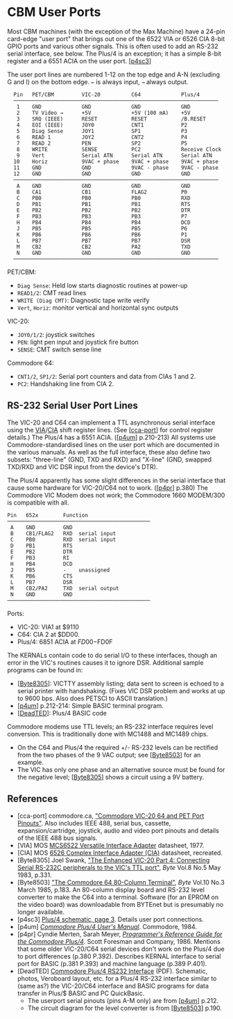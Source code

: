 CBM User Ports
==============

Most CBM machines (with the exception of the Max Machine) have a 24-pin
card-edge "user port" that brings out one of the 6522 VIA or 6526 CIA 8-bit
GPIO ports and various other signals. This is often used to add an RS-232
serial interface, see below. The Plus/4 is an exception; it has a simple
8-bit register and a 6551 ACIA on the user port. [[p4sc3]]

The user port lines are numbered 1-12 on the top edge and A-N (excluding G
and I) on the bottom edge. `←` is always input, `→` always output.

      Pin   PET/CBM         VIC-20          C64             Plus/4
      ──────────────────────────────────────────────────────────────────
       1    GND             GND             GND             GND
       2    TV Video →      +5V             +5V (100 mA)    +5V
       3    SRQ (IEEE)      RESET           RESET           /B.RESET
       4    EOI (IEEE)      JOY0            CNT1            P2
       5    Diag Sense      JOY1            SP1             P3
       6    READ 1          JOY2            CNT2            P4
       7    READ 2          PEN             SP2             P5
       8    WRITE           SENSE           PC2             Receive Clock
       9    Vert            Serial ATN      Serial ATN      Serial ATN
      10    Horiz           9VAC + phase    9VAC + phase    9VAC + phase
      11    GND             GND             9VAC - phase    9VAC - phase
      12    GND             GND             GND             GND
      ──────────────────────────────────────────────────────────────────
       A    GND             GND             GND             GND
       B    CA1             CB1             FLAG2           P0
       C    PB0             PB0             PB0             RXD
       D    PB1             PB1             PB1             RTS
       E    PB2             PB2             PB2             DTR
       F    PB3             PB3             PB3             P7
       H    PB4             PB4             PB4             DCD
       J    PB5             PB5             PB5             P6
       K    PB6             PB6             PB6             P1
       L    PB7             PB7             PB7             DSR
       M    CB2             CB2             PA2             TXD
       N    GND             GND             GND             GND
      ──────────────────────────────────────────────────────────────────

PET/CBM:
- `Diag Sense`: Held low starts diagnostic routines at power-up
- `READ1/2`: CMT read lines
- `WRITE (Diag CMT)`: Diagnostic tape write verify
- `Vert`, `Horiz`: monitor vertical and horizontal sync outputs

VIC-20:
- `JOY0/1/2`: joystick switches
- `PEN`: light pen input and joystick fire button
- `SENSE`: CMT switch sense line

Commodore 64:
- `CNT1/2`, `SP1/2`: Serial port counters and data from CIAs 1 and 2.
- `PC2`: Handshaking line from CIA 2.


RS-232 Serial User Port Lines
-----------------------------

The VIC-20 and C64 can implement a TTL asynchronous serial interface using
the [VIA]/[CIA] shift register lines. (See [[cca-port]] for control
register details.) The Plus/4 has a 6551 ACIA. ([[p4um]] p.210-213) All
systems use Commodore-standardised lines on the user port which are
documented in the various manuals. As well as the full interface, these
also define two subsets: "three-line" (GND, TXD and RXD) and "X-line" (GND,
swapped TXD/RXD and VIC DSR input from the device's DTR).

The Plus/4 apparently has some slight differences in the serial interface
that cause some hardware for VIC-20/C64 not to work. ([[p4pr]] p.380) The
Commodore VIC Modem does not work; the Commodore 1660 MODEM/300 is
compatible with all.

    Pin   652x        Function
    ──────────────────────────────────────────────
     A    GND         GND
     B    CB1/FLAG2   RXD  serial input
     C    PB0         RXD  serial input
     D    PB1         RTS
     E    PB2         DTR
     F    PB3         RI
     H    PB4         DCD
     J    PB5         -    unassigned
     K    PB6         CTS
     L    PB7         DSR
     M    CB2/PA2     TXD  serial output
     N    GND         GND
    ──────────────────────────────────────────────

Ports:
- VIC-20: VIA1 at $9110
- C64: CIA 2 at $DD00.
- Plus/4: 6851 ACIA at $FD00-$FD0F

The KERNALs contain code to do serial I/O to these interfaces, though an
error in the VIC's routines causes it to ignore DSR. Additional sample
programs can be found in:
- [[Byte8305]]: VICTTY assembly listing; data sent to screen is echoed to
  a serial printer with handshaking. (Fixes VIC DSR problem and works at up
  to 9600 bps. Also does PETSCI to ASCII translation.)
- [[p4um]] p.212-214: Simple BASIC terminal program.
- [[DeadTED]]: Plus/4 BASIC code

Commodore modems use TTL levels; an RS-232 interface requires level
conversion. This is traditionally done with MC1488 and MC1489 chips.
- On the C64 and Plus/4 the required +/- RS-232 levels can be rectified
  from the two phases of the 9 VAC output; see [[Byte8503]] for an example.
- The VIC has only one phase and an alternative source must be found for
  the negative level; [[Byte8305]] shows a circuit using a 9V battery.


References
----------

- \[cca-port] commodore.ca, ["Commodore VIC-20 64 and PET Port
  Pinouts"][cca-port]. Also includes IEEE 488, serial bus, cassette,
  expansion/cartridge, joystick, audio and video port pinouts and details
  of the IEEE 488 bus signals.
- \[VIA] MOS [MCS6522 Versatile Interface Adapter][VIA] datasheet, 1977.
- \[CIA] MOS [6526 Complex Interface Adapter (CIA)][CIA] datasheet,
  recreated.
- \[Byte8305] Joel Swank, ["The Enhanced VIC-20 Part 4: Connecting Serial
  RS-232C peripherals to the VIC's TTL port"][Byte8305], _Byte_ Vol.8 No.5
  May 1983, p.331.
- \[Byte8503] ["The Commodore 64 80-Column Terminal"][Byte8503], _Byte_
  Vol.10 No.3 March 1985, p.183. An 80-column display board and RS-232
  level converter to make the C64 into a terminal. Software (for an EPROM
  on the video board) was downloadable from BYTEnet but is presumably no
  longer available.
- \[p4sc3] [Plus/4 schematic, page 3][p4sc3]. Details user port
  connections.
- \[p4um] [_Commodore Plus/4 User's Manual_][p4um]. Commodore, 1984.
- \[p4pr] Cyndie Merten, Sarah Meyer, [_Programmer's Reference Guide for
  the Commodore Plus/4_][p4pr]. Scott Foresman and Company, 1986. Mentions
  that some older VIC-20/C64 serial devices don't work on the Plus/4 due to
  port differences (p.380 P.392). Describes KERNAL interface to serial port
  for BASIC (p.381 P.393) and machine language (p.389 P.401).
- \[DeadTED] [Commodore Plus/4 RS232 Interface][DeadTED] (PDF). Schematic,
  photos, Veroboard layout, etc. for a Plus/4 RS-232 interface similar to
  (same as?) the VIC-20/C64 interface and BASIC programs for data transfer
  in Plus/$ BASIC and PC QuickBasic.
  - The userport serial pinouts (pins A-M only) are from [[p4um]] p.212.
  - The circuit diagram for the level converter is from [[Byte8503]] p.190.

<!-------------------------------------------------------------------->
[Byte8305]: https://archive.org/details/byte-magazine-1983-05/page/n332/mode/1up?view=theater
[Byte8503]: https://archive.org/details/byte-magazine-1985-03/page/n174/mode/1up?view=theater
[CIA]: http://archive.6502.org/datasheets/mos_6526_cia_recreated.pdf
[DeadTED]: https://plus4world.powweb.com/images/hardware/commodore_plus4_rs232.pdf
[VIA]: http://archive.6502.org/datasheets/mos_6522_preliminary_nov_1977.pdf
[cca-port]: https://www.commodore.ca/manuals/pdfs/commodore_pet_vic-20_c64_port_pinouts.pdf
[p4pr]: https://archive.org/details/Programmers_Reference_Guide_for_the_Commodore_Plus_4_1986_Scott_Foresman_Co/page/n391/mode/1up?view=theater
[p4sc3]: http://www.zimmers.net/anonftp/pub/cbm/schematics/computers/plus4/plus4-310164-3of4.gif
[p4um]: https://plus4world.powweb.com/publications/Commodore_Plus4_Users_Manual
